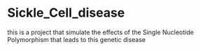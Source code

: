 # Sickle_Cell_disease

this is a project that simulate the
effects of the Single Nucleotide Polymorphism that leads to this genetic
disease
